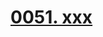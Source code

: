 # [0051. xxx](https://github.com/Tdahuyou/TNotes.react/tree/main/notes/0051.%20xxx)

<!-- region:toc -->



<!-- endregion:toc -->
